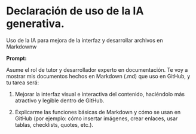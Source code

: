 # Declaración de uso de la IA generativa.
Uso de la IA para mejora de la interfaz y desarrollar archivos en Markdownw

**Prompt:**

Asume el rol de tutor y desarrollador experto en documentación.
Te voy a mostrar mis documentos hechos en Markdown (.md) que uso en GitHub, y tu tarea será:

1. Mejorar la interfaz visual e interactiva del contenido, haciéndolo más atractivo y legible dentro de GitHub.

2. Explicarme las funciones básicas de Markdown y cómo se usan en GitHub (por ejemplo: cómo insertar imágenes, crear enlaces, usar tablas, checklists, quotes, etc.).

